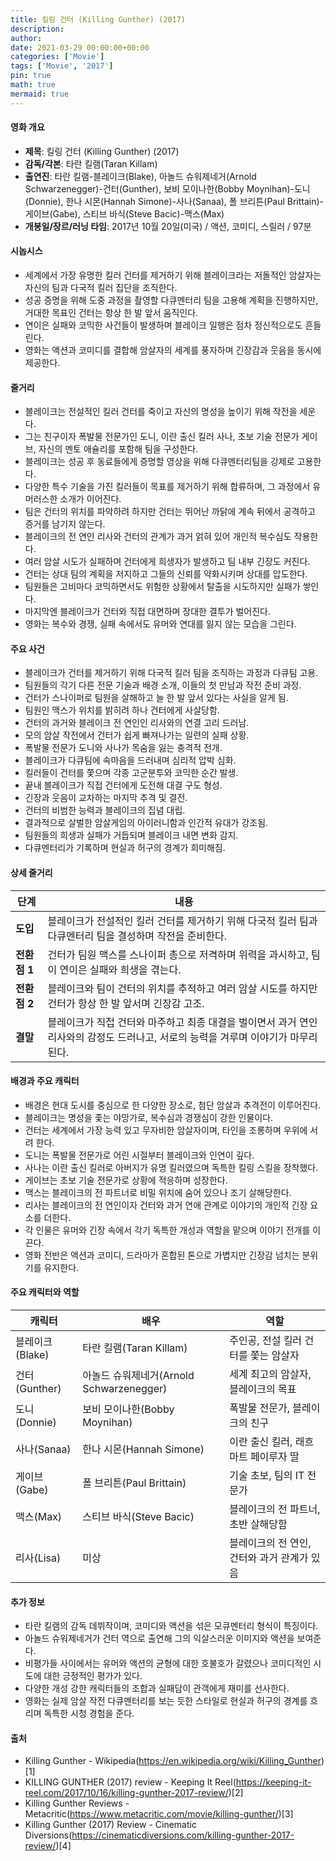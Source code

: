 ```yaml
---
title: 킬링 건터 (Killing Gunther) (2017)
description: 
author: 
date: 2021-03-29 00:00:00+00:00
categories: ['Movie']
tags: ['Movie', '2017']
pin: true
math: true
mermaid: true
---
```

#### 영화 개요

- **제목**: 킬링 건터 (Killing Gunther) (2017)  
- **감독/각본**: 타란 킬램(Taran Killam)  
- **출연진**: 타란 킬램-블레이크(Blake), 아놀드 슈워제네거(Arnold Schwarzenegger)-건터(Gunther), 보비 모이나한(Bobby Moynihan)-도니(Donnie), 한나 시몬(Hannah Simone)-사나(Sanaa), 폴 브리튼(Paul Brittain)-게이브(Gabe), 스티브 바식(Steve Bacic)-맥스(Max)  
- **개봉일/장르/러닝 타임**: 2017년 10월 20일(미국) / 액션, 코미디, 스릴러 / 97분  

#### 시놉시스

- 세계에서 가장 유명한 킬러 건터를 제거하기 위해 블레이크라는 저돌적인 암살자는 자신의 팀과 다국적 킬러 집단을 조직한다.  
- 성공 증명을 위해 도중 과정을 촬영할 다큐멘터리 팀을 고용해 계획을 진행하지만, 거대한 목표인 건터는 항상 한 발 앞서 움직인다.  
- 연이은 실패와 코믹한 사건들이 발생하며 블레이크 일행은 점차 정신적으로도 흔들린다.  
- 영화는 액션과 코미디를 결합해 암살자의 세계를 풍자하며 긴장감과 웃음을 동시에 제공한다.  

#### 줄거리

- 블레이크는 전설적인 킬러 건터를 죽이고 자신의 명성을 높이기 위해 작전을 세운다.  
- 그는 친구이자 폭발물 전문가인 도니, 이란 출신 킬러 사나, 초보 기술 전문가 게이브, 자신의 멘토 애슐리를 포함해 팀을 구성한다.  
- 블레이크는 성공 후 동료들에게 증명할 영상을 위해 다큐멘터리팀을 강제로 고용한다.  
- 다양한 특수 기술을 가진 킬러들이 목표를 제거하기 위해 합류하며, 그 과정에서 유머러스한 소개가 이어진다.  
- 팀은 건터의 위치를 파악하려 하지만 건터는 뛰어난 까닭에 계속 뒤에서 공격하고 증거를 남기지 않는다.  
- 블레이크의 전 연인 리사와 건터의 관계가 과거 얽혀 있어 개인적 복수심도 작용한다.  
- 여러 암살 시도가 실패하며 건터에게 희생자가 발생하고 팀 내부 긴장도 커진다.  
- 건터는 상대 팀의 계획을 저지하고 그들의 신뢰를 약화시키며 상대를 압도한다.  
- 팀원들은 고비마다 코믹하면서도 위험한 상황에서 탈출을 시도하지만 실패가 쌓인다.  
- 마지막엔 블레이크가 건터와 직접 대면하며 장대한 결투가 벌어진다.  
- 영화는 복수와 경쟁, 실패 속에서도 유머와 연대를 잃지 않는 모습을 그린다.  

#### 주요 사건

- 블레이크가 건터를 제거하기 위해 다국적 킬러 팀을 조직하는 과정과 다큐팀 고용.  
- 팀원들의 각기 다른 전문 기술과 배경 소개, 이들의 첫 만남과 작전 준비 과정.  
- 건터가 스나이퍼로 팀원을 살해하고 늘 한 발 앞서 있다는 사실을 알게 됨.  
- 팀원인 맥스가 위치를 밝히려 하나 건터에게 사살당함.  
- 건터의 과거와 블레이크 전 연인인 리사와의 연결 고리 드러남.  
- 모의 암살 작전에서 건터가 쉽게 빠져나가는 일련의 실패 상황.  
- 폭발물 전문가 도니와 사나가 목숨을 잃는 충격적 전개.  
- 블레이크가 다큐팀에 속마음을 드러내며 심리적 압박 심화.  
- 킬러들이 건터를 쫓으며 각종 고군분투와 코믹한 순간 발생.  
- 끝내 블레이크가 직접 건터에게 도전해 대결 구도 형성.  
- 긴장과 웃음이 교차하는 마지막 추격 및 결전.  
- 건터의 비범한 능력과 블레이크의 집념 대립.  
- 결과적으로 살벌한 암살게임의 아이러니함과 인간적 유대가 강조됨.  
- 팀원들의 희생과 실패가 거듭되며 블레이크 내면 변화 감지.  
- 다큐멘터리가 기록하며 현실과 허구의 경계가 희미해짐.  

#### 상세 줄거리

| **단계**   | **내용**                                                                                                    |
|------------|-------------------------------------------------------------------------------------------------------------|
| **도입**   | 블레이크가 전설적인 킬러 건터를 제거하기 위해 다국적 킬러 팀과 다큐멘터리 팀을 결성하며 작전을 준비한다.               |
| **전환점 1** | 건터가 팀원 맥스를 스나이퍼 총으로 저격하며 위력을 과시하고, 팀이 연이은 실패와 희생을 겪는다.                           |
| **전환점 2** | 블레이크와 팀이 건터의 위치를 추적하고 여러 암살 시도를 하지만 건터가 항상 한 발 앞서며 긴장감 고조.                     |
| **결말**   | 블레이크가 직접 건터와 마주하고 최종 대결을 벌이면서 과거 연인 리사와의 감정도 드러나고, 서로의 능력을 겨루며 이야기가 마무리된다. |

#### 배경과 주요 캐릭터

- 배경은 현대 도시를 중심으로 한 다양한 장소로, 첨단 암살과 추격전이 이루어진다.  
- 블레이크는 명성을 좇는 야망가로, 복수심과 경쟁심이 강한 인물이다.  
- 건터는 세계에서 가장 능력 있고 무자비한 암살자이며, 타인을 조롱하며 우위에 서려 한다.  
- 도니는 폭발물 전문가로 어린 시절부터 블레이크와 인연이 깊다.  
- 사나는 이란 출신 킬러로 아버지가 유명 킬러였으며 독특한 킬링 스킬을 장착했다.  
- 게이브는 초보 기술 전문가로 상황에 적응하며 성장한다.  
- 맥스는 블레이크의 전 파트너로 비밀 위치에 숨어 있으나 조기 살해당한다.  
- 리사는 블레이크의 전 연인이자 건터와 과거 연애 관계로 이야기의 개인적 긴장 요소를 더한다.  
- 각 인물은 유머와 긴장 속에서 각기 독특한 개성과 역할을 맡으며 이야기 전개를 이끈다.  
- 영화 전반은 액션과 코미디, 드라마가 혼합된 톤으로 가볍지만 긴장감 넘치는 분위기를 유지한다.  

#### 주요 캐릭터와 역할

| **캐릭터** | **배우**               | **역할**                        |
|------------|------------------------|--------------------------------|
| 블레이크(Blake)   | 타란 킬램(Taran Killam)      | 주인공, 전설 킬러 건터를 쫓는 암살자          |
| 건터(Gunther)     | 아놀드 슈워제네거(Arnold Schwarzenegger) | 세계 최고의 암살자, 블레이크의 목표           |
| 도니(Donnie)      | 보비 모이나한(Bobby Moynihan) | 폭발물 전문가, 블레이크의 친구               |
| 사나(Sanaa)       | 한나 시몬(Hannah Simone)        | 이란 출신 킬러, 래흐마트 페이루자 딸           |
| 게이브(Gabe)      | 폴 브리튼(Paul Brittain)         | 기술 초보, 팀의 IT 전문가                    |
| 맥스(Max)         | 스티브 바식(Steve Bacic)         | 블레이크의 전 파트너, 초반 살해당함            |
| 리사(Lisa)        | 미상                        | 블레이크의 전 연인, 건터와 과거 관계가 있음        |

#### 추가 정보

- 타란 킬램의 감독 데뷔작이며, 코미디와 액션을 섞은 모큐멘터리 형식이 특징이다.  
- 아놀드 슈워제네거가 건터 역으로 출연해 그의 익살스러운 이미지와 액션을 보여준다.  
- 비평가들 사이에서는 유머와 액션의 균형에 대한 호불호가 갈렸으나 코미디적인 시도에 대한 긍정적인 평가가 있다.  
- 다양한 개성 강한 캐릭터들의 조합과 실패담이 관객에게 재미를 선사한다.  
- 영화는 실제 암살 작전 다큐멘터리를 보는 듯한 스타일로 현실과 허구의 경계를 흐리며 독특한 시청 경험을 준다.  

#### 출처

- Killing Gunther - Wikipedia(https://en.wikipedia.org/wiki/Killing_Gunther)[1]  
- KILLING GUNTHER (2017) review - Keeping It Reel(https://keeping-it-reel.com/2017/10/16/killing-gunther-2017-review/)[2]  
- Killing Gunther Reviews - Metacritic(https://www.metacritic.com/movie/killing-gunther/)[3]  
- Killing Gunther (2017) Review - Cinematic Diversions(https://cinematicdiversions.com/killing-gunther-2017-review/)[4]
